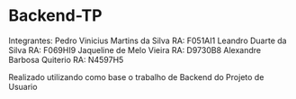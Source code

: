 # Backend-TP 

Integrantes:
Pedro Vinicius Martins da Silva RA: F051AI1
Leandro Duarte da Silva         RA: F069HI9 
Jaqueline de Melo Vieira        RA: D9730B8
Alexandre Barbosa Quiterio      RA: N4597H5

Realizado utilizando como base o trabalho de Backend do Projeto de Usuario 
